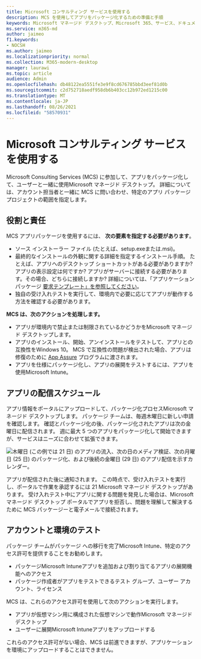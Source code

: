 ```yaml
---
title: Microsoft コンサルティング サービスを使用する
description: MCS を使用してアプリをパッケージ化するための準備と手順
keywords: Microsoft マネージド デスクトップ、Microsoft 365、サービス、ドキュメント
ms.service: m365-md
author: jaimeo
f1.keywords:
- NOCSH
ms.author: jaimeo
ms.localizationpriority: normal
ms.collection: M365-modern-desktop
manager: laurawi
ms.topic: article
audience: Admin
ms.openlocfilehash: db48122ea5551fe3e9f8cd676785bbd3eef81d0b
ms.sourcegitcommit: c2d752718aedf958db6b403cc12b972ed1215c00
ms.translationtype: MT
ms.contentlocale: ja-JP
ms.lasthandoff: 08/26/2021
ms.locfileid: "58570931"
---
```

# <a name="working-with-microsoft-consulting-services"></a>Microsoft コンサルティング サービスを使用する

Microsoft Consulting Services (MCS) に参加して、アプリをパッケージ化して、ユーザーと一緒に使用Microsoft マネージド デスクトップ。 詳細については、アカウント担当者と一緒に MCS に問い合わせ、特定のアプリ パッケージ プロジェクトの範囲を指定します。

## <a name="roles-and-responsibilities"></a>役割と責任

MCS アプリパッケージを使用するには、 **次の要素を指定する必要があります**。

- ソース インストーラー ファイル (たとえば、setup.exeまたは.msi)。
- 最終的なインストールの外観に関する詳細を指定するインストール手順。 たとえば、アプリへのデスクトップ ショートカットがある必要がありますか? アプリの表示設定は何ですか? アプリがサーバーに接続する必要があります。その場合、どちらに接続しますか? 詳細については、「アプリケーション パッケージ [要求テンプレート」を参照してください](https://github.com/MicrosoftDocs/microsoft-365-docs/raw/public/microsoft-365/managed-desktop/get-ready/downloads/app-packaging-template.docx)。
- 独自の受け入れテストを実行して、環境内で必要に応じてアプリが動作する方法を確認する必要があります。

**MCS は、次のアクションを処理します。**

- アプリが環境内で禁止または制限されているかどうかをMicrosoft マネージド デスクトップします。
- アプリのインストール、開始、アンインストールをテストして、アプリとの互換性をWindows 10。 MCS で互換性の問題が検出された場合、アプリは修復のために [App Assure](/fasttrack/products-and-capabilities#app-assure) プログラムに渡されます。
- アプリを仕様にパッケージ化し、アプリの展開をテストするには、アプリを使用Microsoft Intune。

## <a name="app-delivery-schedule"></a>アプリの配信スケジュール

アプリ情報をポータルにアップロードして、パッケージ化プロセスMicrosoft マネージド デスクトップします。 パッケージ チームは、毎週木曜日に新しい申請を確認します。 確認とパッケージ化の後、パッケージ化されたアプリは次の金曜日に配信されます。 週に最大 5 つのアプリをパッケージ化して開始できますが、サービスはニーズに合わせて拡張できます。

![木曜日 (この例では 21 日) のアプリの流入、次の日のメディア検証、次の月曜日 (25 日) のパッケージ化、および後続の金曜日 (29 日) のアプリ配信を示すカレンダー。](../../media/MCS-cal.png)

アプリが配信された後に通知されます。 この時点で、受け入れテストを実行し、ポータルで作業を承認するには 21 Microsoft マネージド デスクトップがあります。 受け入れテスト中にアプリに関する問題を発見した場合は、Microsoft マネージド デスクトップ ポータルでアプリを拒否し、問題を理解して解決するために MCS パッケージーと電子メールで接続されます。

## <a name="testing-accounts-and-environment"></a>アカウントと環境のテスト

パッケージ チームがパッケージ への移行を完了Microsoft Intune、特定のアクセス許可を提供することをお勧めします。

- パッケージMicrosoft Intuneアプリを追加および割り当てるアプリの展開機能へのアクセス
- パッケージ作成者がアプリをテストできるテスト グループ、ユーザー アカウント、ライセンス

MCS は、これらのアクセス許可を使用して次のアクションを実行します。

- アプリが仮想マシン用に構成された仮想マシンで動作Microsoft マネージド デスクトップ
- ユーザーに展開Microsoft Intuneアプリをアップロードする

これらのアクセス許可がない場合、MCS は前進できますが、アプリケーションを環境にアップロードすることはできません。
